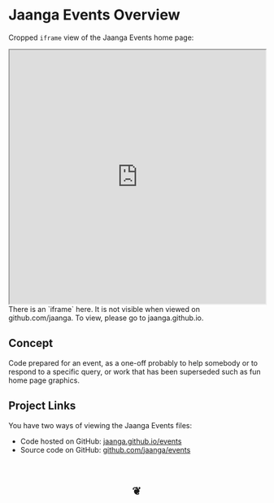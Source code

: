 Jaanga Events Overview
======================

Cropped `iframe` view of the Jaanga Events home page:
<iframe src="http://jaanga.github.io/events/" width=100% height=500px></iframe>
There is an `iframe` here. It is not visible when viewed on github.com/jaanga. To view, please go to jaanga.github.io.


## Concept
Code prepared for an event, as a one-off probably to help somebody or to respond to a specific query, or work that has been superseded such as fun home page graphics.


## Project Links

You have two ways of viewing the Jaanga Events files:

* Code hosted on GitHub: [jaanga.github.io/events]( http://jaanga.github.io/events/ "view the files as apps." )
* Source code on GitHub: [github.com/jaanga/events]( https://github.com/jaanga/events/ "View the files as source code." )


<br>
<center><h2>&#x2766;</h2></center>




